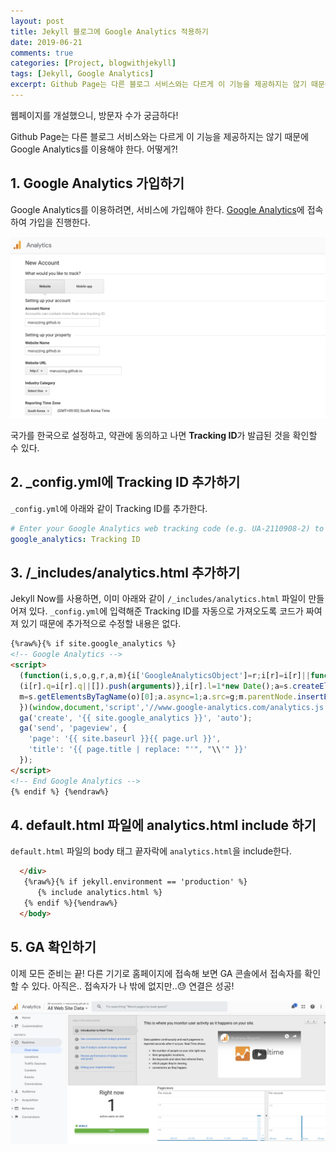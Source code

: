 ```yaml
---
layout: post
title: Jekyll 블로그에 Google Analytics 적용하기
date: 2019-06-21
comments: true
categories: [Project, blogwithjekyll]
tags: [Jekyll, Google Analytics]
excerpt: Github Page는 다른 블로그 서비스와는 다르게 이 기능을 제공하지는 않기 때문에 Google Analytics를 이용해야 한다. 어떻게?!
---
```


웹페이지를 개설했으니, 방문자 수가 궁금하다!

Github Page는 다른 블로그 서비스와는 다르게 이 기능을 제공하지는 않기 때문에 Google Analytics를 이용해야 한다. 어떻게?!

## 1. Google Analytics 가입하기

Google Analytics를 이용하려면, 서비스에 가입해야 한다. [Google Analytics](https://analytics.google.com/analytics/web/provision/?authuser=0#/provision)에 접속하여 가입을 진행한다.

![Google Analytics sign up](/images/GA_signup.png "Google Analytics sign up")

국가를 한국으로 설정하고, 약관에 동의하고 나면 **Tracking ID**가 발급된 것을 확인할 수 있다.

## 2. \_config.yml에 Tracking ID 추가하기

`_config.yml`에 아래와 같이 Tracking ID를 추가한다.

```yml
# Enter your Google Analytics web tracking code (e.g. UA-2110908-2) to activate tracking
google_analytics: Tracking ID
```

## 3. /\_includes/analytics.html 추가하기

Jekyll Now를 사용하면, 이미 아래와 같이 `/_includes/analytics.html` 파일이 만들어져 있다.
`_config.yml`에 입력해준 Tracking ID를 자동으로 가져오도록 코드가 짜여져 있기 때문에 추가적으로 수정할 내용은 없다.

```html
{%raw%}{% if site.google_analytics %}
<!-- Google Analytics -->
<script>
  (function(i,s,o,g,r,a,m){i['GoogleAnalyticsObject']=r;i[r]=i[r]||function(){
  (i[r].q=i[r].q||[]).push(arguments)},i[r].l=1*new Date();a=s.createElement(o),
  m=s.getElementsByTagName(o)[0];a.async=1;a.src=g;m.parentNode.insertBefore(a,m)
  })(window,document,'script','//www.google-analytics.com/analytics.js','ga');
  ga('create', '{{ site.google_analytics }}', 'auto');
  ga('send', 'pageview', {
    'page': '{{ site.baseurl }}{{ page.url }}',
    'title': '{{ page.title | replace: "'", "\\'" }}'
  });
</script>
<!-- End Google Analytics -->
{% endif %} {%endraw%}
```

## 4. default.html 파일에 analytics.html include 하기

`default.html` 파일의 body 태그 끝자락에 `analytics.html`을 include한다.

```html
  </div>
   {%raw%}{% if jekyll.environment == 'production' %}
      {% include analytics.html %}
   {% endif %}{%endraw%}
  </body>
```

## 5. GA 확인하기

이제 모든 준비는 끝!
다른 기기로 홈페이지에 접속해 보면 GA 콘솔에서 접속자를 확인할 수 있다.
아직은.. 접속자가 나 밖에 없지만..😓 연결은 성공!

![Google Analytics realtime](/images/GA_realtime.png "Google Analytics realtime")
